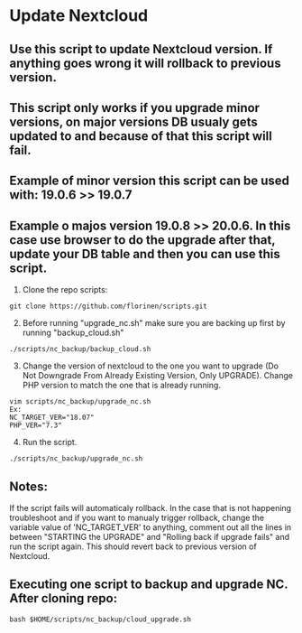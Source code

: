 # Update Nextcloud 
## Use this script to update Nextcloud version. If anything goes wrong it will rollback to previous version.

## This script only works if you upgrade minor versions, on major versions DB usualy gets updated to and because of that this script will fail.
## Example of minor version this script can be used with: 19.0.6 >> 19.0.7
## Example o majos version 19.0.8 >> 20.0.6. In this case use browser to do the upgrade after that, update your DB table and then you can use this script. 

1. Clone the repo scripts:
```
git clone https://github.com/florinen/scripts.git
```
2. Before running "upgrade_nc.sh" make sure you are backing up first by running "backup_cloud.sh"
```
./scripts/nc_backup/backup_cloud.sh
```
3. Change the version of nextcloud to the one you want to upgrade (Do Not Downgrade From Already Existing Version, Only UPGRADE). Change PHP version to match the one that is already running. 
```
vim scripts/nc_backup/upgrade_nc.sh 
Ex: 
NC_TARGET_VER="18.07"
PHP_VER="7.3"
```
4. Run the script. 
```
./scripts/nc_backup/upgrade_nc.sh
```

## Notes:
If the script fails will automaticaly rollback. In the case that is not happening troubleshoot and if you want to manualy trigger rollback, change the variable value of 'NC_TARGET_VER' to anything, comment out all the lines in between "STARTING the UPGRADE" and  "Rolling back if upgrade fails" and run the script again.
This should revert back to previous version of Nextcloud. 

## Executing one script to backup and upgrade NC. After cloning repo:
```
bash $HOME/scripts/nc_backup/cloud_upgrade.sh
```
